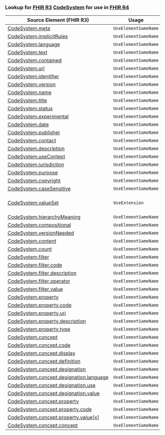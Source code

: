 ### Lookup for [FHIR R3](https://hl7.org/fhir/STU3/) [CodeSystem](https://hl7.org/fhir/STU3/CodeSystem.html) for use in [FHIR R4](https://hl7.org/fhir/R4/)

| Source Element (FHIR R3) | Usage | Target |
| -------------- | ----- | ------ |
| [CodeSystem.meta](https://hl7.org/fhir/STU3/CodeSystem.html#resource) | `UseElementSameName` | [CodeSystem.meta](https://hl7.org/fhir/R4/CodeSystem.html#resource) |
| [CodeSystem.implicitRules](https://hl7.org/fhir/STU3/CodeSystem.html#resource) | `UseElementSameName` | [CodeSystem.implicitRules](https://hl7.org/fhir/R4/CodeSystem.html#resource) |
| [CodeSystem.language](https://hl7.org/fhir/STU3/CodeSystem.html#resource) | `UseElementSameName` | [CodeSystem.language](https://hl7.org/fhir/R4/CodeSystem.html#resource) |
| [CodeSystem.text](https://hl7.org/fhir/STU3/CodeSystem.html#resource) | `UseElementSameName` | [CodeSystem.text](https://hl7.org/fhir/R4/CodeSystem.html#resource) |
| [CodeSystem.contained](https://hl7.org/fhir/STU3/CodeSystem.html#resource) | `UseElementSameName` | [CodeSystem.contained](https://hl7.org/fhir/R4/CodeSystem.html#resource) |
| [CodeSystem.url](https://hl7.org/fhir/STU3/CodeSystem.html#resource) | `UseElementSameName` | [CodeSystem.url](https://hl7.org/fhir/R4/CodeSystem.html#resource) |
| [CodeSystem.identifier](https://hl7.org/fhir/STU3/CodeSystem.html#resource) | `UseElementSameName` | [CodeSystem.identifier](https://hl7.org/fhir/R4/CodeSystem.html#resource) |
| [CodeSystem.version](https://hl7.org/fhir/STU3/CodeSystem.html#resource) | `UseElementSameName` | [CodeSystem.version](https://hl7.org/fhir/R4/CodeSystem.html#resource) |
| [CodeSystem.name](https://hl7.org/fhir/STU3/CodeSystem.html#resource) | `UseElementSameName` | [CodeSystem.name](https://hl7.org/fhir/R4/CodeSystem.html#resource) |
| [CodeSystem.title](https://hl7.org/fhir/STU3/CodeSystem.html#resource) | `UseElementSameName` | [CodeSystem.title](https://hl7.org/fhir/R4/CodeSystem.html#resource) |
| [CodeSystem.status](https://hl7.org/fhir/STU3/CodeSystem.html#resource) | `UseElementSameName` | [CodeSystem.status](https://hl7.org/fhir/R4/CodeSystem.html#resource) |
| [CodeSystem.experimental](https://hl7.org/fhir/STU3/CodeSystem.html#resource) | `UseElementSameName` | [CodeSystem.experimental](https://hl7.org/fhir/R4/CodeSystem.html#resource) |
| [CodeSystem.date](https://hl7.org/fhir/STU3/CodeSystem.html#resource) | `UseElementSameName` | [CodeSystem.date](https://hl7.org/fhir/R4/CodeSystem.html#resource) |
| [CodeSystem.publisher](https://hl7.org/fhir/STU3/CodeSystem.html#resource) | `UseElementSameName` | [CodeSystem.publisher](https://hl7.org/fhir/R4/CodeSystem.html#resource) |
| [CodeSystem.contact](https://hl7.org/fhir/STU3/CodeSystem.html#resource) | `UseElementSameName` | [CodeSystem.contact](https://hl7.org/fhir/R4/CodeSystem.html#resource) |
| [CodeSystem.description](https://hl7.org/fhir/STU3/CodeSystem.html#resource) | `UseElementSameName` | [CodeSystem.description](https://hl7.org/fhir/R4/CodeSystem.html#resource) |
| [CodeSystem.useContext](https://hl7.org/fhir/STU3/CodeSystem.html#resource) | `UseElementSameName` | [CodeSystem.useContext](https://hl7.org/fhir/R4/CodeSystem.html#resource) |
| [CodeSystem.jurisdiction](https://hl7.org/fhir/STU3/CodeSystem.html#resource) | `UseElementSameName` | [CodeSystem.jurisdiction](https://hl7.org/fhir/R4/CodeSystem.html#resource) |
| [CodeSystem.purpose](https://hl7.org/fhir/STU3/CodeSystem.html#resource) | `UseElementSameName` | [CodeSystem.purpose](https://hl7.org/fhir/R4/CodeSystem.html#resource) |
| [CodeSystem.copyright](https://hl7.org/fhir/STU3/CodeSystem.html#resource) | `UseElementSameName` | [CodeSystem.copyright](https://hl7.org/fhir/R4/CodeSystem.html#resource) |
| [CodeSystem.caseSensitive](https://hl7.org/fhir/STU3/CodeSystem.html#resource) | `UseElementSameName` | [CodeSystem.caseSensitive](https://hl7.org/fhir/R4/CodeSystem.html#resource) |
| [CodeSystem.valueSet](https://hl7.org/fhir/STU3/CodeSystem.html#resource) | `UseExtension` | [http://hl7.org/fhir/3.0/StructureDefinition/extension-CodeSystem.valueSet](StructureDefinition-ext-R3-CodeSystem.valueSet.html) |
| [CodeSystem.hierarchyMeaning](https://hl7.org/fhir/STU3/CodeSystem.html#resource) | `UseElementSameName` | [CodeSystem.hierarchyMeaning](https://hl7.org/fhir/R4/CodeSystem.html#resource) |
| [CodeSystem.compositional](https://hl7.org/fhir/STU3/CodeSystem.html#resource) | `UseElementSameName` | [CodeSystem.compositional](https://hl7.org/fhir/R4/CodeSystem.html#resource) |
| [CodeSystem.versionNeeded](https://hl7.org/fhir/STU3/CodeSystem.html#resource) | `UseElementSameName` | [CodeSystem.versionNeeded](https://hl7.org/fhir/R4/CodeSystem.html#resource) |
| [CodeSystem.content](https://hl7.org/fhir/STU3/CodeSystem.html#resource) | `UseElementSameName` | [CodeSystem.content](https://hl7.org/fhir/R4/CodeSystem.html#resource) |
| [CodeSystem.count](https://hl7.org/fhir/STU3/CodeSystem.html#resource) | `UseElementSameName` | [CodeSystem.count](https://hl7.org/fhir/R4/CodeSystem.html#resource) |
| [CodeSystem.filter](https://hl7.org/fhir/STU3/CodeSystem.html#resource) | `UseElementSameName` | [CodeSystem.filter](https://hl7.org/fhir/R4/CodeSystem.html#resource) |
| [CodeSystem.filter.code](https://hl7.org/fhir/STU3/CodeSystem.html#resource) | `UseElementSameName` | [CodeSystem.filter.code](https://hl7.org/fhir/R4/CodeSystem.html#resource) |
| [CodeSystem.filter.description](https://hl7.org/fhir/STU3/CodeSystem.html#resource) | `UseElementSameName` | [CodeSystem.filter.description](https://hl7.org/fhir/R4/CodeSystem.html#resource) |
| [CodeSystem.filter.operator](https://hl7.org/fhir/STU3/CodeSystem.html#resource) | `UseElementSameName` | [CodeSystem.filter.operator](https://hl7.org/fhir/R4/CodeSystem.html#resource) |
| [CodeSystem.filter.value](https://hl7.org/fhir/STU3/CodeSystem.html#resource) | `UseElementSameName` | [CodeSystem.filter.value](https://hl7.org/fhir/R4/CodeSystem.html#resource) |
| [CodeSystem.property](https://hl7.org/fhir/STU3/CodeSystem.html#resource) | `UseElementSameName` | [CodeSystem.property](https://hl7.org/fhir/R4/CodeSystem.html#resource) |
| [CodeSystem.property.code](https://hl7.org/fhir/STU3/CodeSystem.html#resource) | `UseElementSameName` | [CodeSystem.property.code](https://hl7.org/fhir/R4/CodeSystem.html#resource) |
| [CodeSystem.property.uri](https://hl7.org/fhir/STU3/CodeSystem.html#resource) | `UseElementSameName` | [CodeSystem.property.uri](https://hl7.org/fhir/R4/CodeSystem.html#resource) |
| [CodeSystem.property.description](https://hl7.org/fhir/STU3/CodeSystem.html#resource) | `UseElementSameName` | [CodeSystem.property.description](https://hl7.org/fhir/R4/CodeSystem.html#resource) |
| [CodeSystem.property.type](https://hl7.org/fhir/STU3/CodeSystem.html#resource) | `UseElementSameName` | [CodeSystem.property.type](https://hl7.org/fhir/R4/CodeSystem.html#resource) |
| [CodeSystem.concept](https://hl7.org/fhir/STU3/CodeSystem.html#resource) | `UseElementSameName` | [CodeSystem.concept](https://hl7.org/fhir/R4/CodeSystem.html#resource) |
| [CodeSystem.concept.code](https://hl7.org/fhir/STU3/CodeSystem.html#resource) | `UseElementSameName` | [CodeSystem.concept.code](https://hl7.org/fhir/R4/CodeSystem.html#resource) |
| [CodeSystem.concept.display](https://hl7.org/fhir/STU3/CodeSystem.html#resource) | `UseElementSameName` | [CodeSystem.concept.display](https://hl7.org/fhir/R4/CodeSystem.html#resource) |
| [CodeSystem.concept.definition](https://hl7.org/fhir/STU3/CodeSystem.html#resource) | `UseElementSameName` | [CodeSystem.concept.definition](https://hl7.org/fhir/R4/CodeSystem.html#resource) |
| [CodeSystem.concept.designation](https://hl7.org/fhir/STU3/CodeSystem.html#resource) | `UseElementSameName` | [CodeSystem.concept.designation](https://hl7.org/fhir/R4/CodeSystem.html#resource) |
| [CodeSystem.concept.designation.language](https://hl7.org/fhir/STU3/CodeSystem.html#resource) | `UseElementSameName` | [CodeSystem.concept.designation.language](https://hl7.org/fhir/R4/CodeSystem.html#resource) |
| [CodeSystem.concept.designation.use](https://hl7.org/fhir/STU3/CodeSystem.html#resource) | `UseElementSameName` | [CodeSystem.concept.designation.use](https://hl7.org/fhir/R4/CodeSystem.html#resource) |
| [CodeSystem.concept.designation.value](https://hl7.org/fhir/STU3/CodeSystem.html#resource) | `UseElementSameName` | [CodeSystem.concept.designation.value](https://hl7.org/fhir/R4/CodeSystem.html#resource) |
| [CodeSystem.concept.property](https://hl7.org/fhir/STU3/CodeSystem.html#resource) | `UseElementSameName` | [CodeSystem.concept.property](https://hl7.org/fhir/R4/CodeSystem.html#resource) |
| [CodeSystem.concept.property.code](https://hl7.org/fhir/STU3/CodeSystem.html#resource) | `UseElementSameName` | [CodeSystem.concept.property.code](https://hl7.org/fhir/R4/CodeSystem.html#resource) |
| [CodeSystem.concept.property.value[x]](https://hl7.org/fhir/STU3/CodeSystem.html#resource) | `UseElementSameName` | [CodeSystem.concept.property.value[x]](https://hl7.org/fhir/R4/CodeSystem.html#resource) |
| [CodeSystem.concept.concept](https://hl7.org/fhir/STU3/CodeSystem.html#resource) | `UseElementSameName` | [CodeSystem.concept.concept](https://hl7.org/fhir/R4/CodeSystem.html#resource) |
